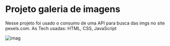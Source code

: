 # Projeto galeria de imagens

<p>Nesse projeto foi usado o consumo de uma API para busca das imgs no site pexels.com. As Tech usadas: HTML, CSS, JavaScript</p>

![imag](https://github.com/Emanoel029/galeria-de-imagens/assets/138140487/791a4b73-0792-45c3-a157-b65a270a11f1)
